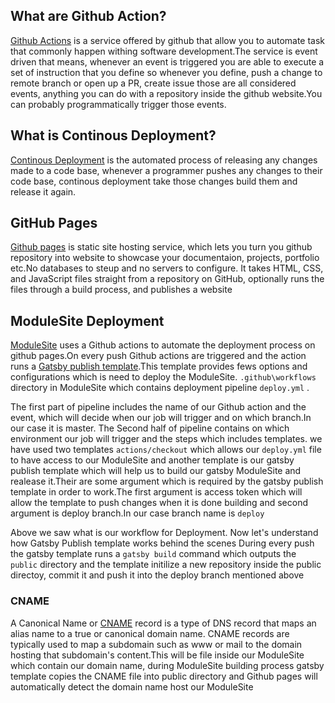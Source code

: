 ## What are Github Action?

[Github Actions](https://github.com/features/actions) is a service offered by github that allow you to automate task that commonly happen withing software development.The service is event driven that means, whenever an event is triggered you are able to execute a set of instruction that you define so whenever you define, push a change to remote branch or open up a PR, create issue
those are all considered events, anything you can do with a repository inside the github website.You can probably programmatically trigger those events.

## What is Continous Deployment?

[Continous Deployment](https://en.wikipedia.org/wiki/Continuous_deployment) is the automated process of releasing any changes made to a code base, whenever a programmer pushes any changes to their code base, continous deployment
take those changes build them and release it again.

## GitHub Pages

[Github pages](https://docs.github.com/en/pages/getting-started-with-github-pages/about-github-pages) is static site hosting service, which lets you turn you github repository into website to showcase your documentaion, projects, portfolio etc.No databases to steup
and no servers to configure. It takes HTML, CSS, and JavaScript files straight from a repository on GitHub, optionally runs the files through a build process, and publishes a website

## ModuleSite Deployment

[ModuleSite](https://github.com/MovingBlocks/ModuleSite) uses a Github actions to automate the deployment process on github pages.On every push Github actions are triggered and the action runs a [Gatsby publish
template](https://github.com/marketplace/actions/gatsby-publish).This template provides fews options and configurations which is need to deploy the ModuleSite. `.github\workflows` directory in ModuleSite which contains
deployment pipeline `deploy.yml` .

The first part of pipeline includes the name of our Github action and the event, which will decide when our job will trigger and on which branch.In our case it is master.
The Second half of pipeline contains on which environment our job will trigger and the steps which includes templates. we have used two templates `actions/checkout`
which allows our `deploy.yml` file to have access to our ModuleSite and another template is our gatsby publish template which will help us to build our gatsby ModuleSite
and realease it.Their are some argument which is required by the gatsby publish template in order to work.The first argument is access token which will allow the template
to push changes when it is done building and second argument is deploy branch.In our case branch name is `deploy`

Above we saw what is our workflow for Deployment. Now let's understand how Gatsby Publish template works behind the scenes
During every push the gatsby template runs a `gatsby build` command which outputs the `public` directory and the template initilize a new repository inside
the public directoy, commit it and push it into the deploy branch mentioned above

### CNAME

A Canonical Name or [CNAME](https://en.wikipedia.org/wiki/CNAME_record) record is a type of DNS record that maps an alias name to a true or canonical domain name.
CNAME records are typically used to map a subdomain
such as www or mail to the domain hosting that subdomain's content.This will be file inside our ModuleSite which contain our domain name, during ModuleSite building
process gatsby template copies the CNAME file into public directory and Github pages will automatically detect the domain name host our ModuleSite
